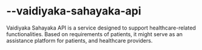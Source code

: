 # --vaidiyaka-sahayaka-api
Vaidiyaka Sahayaka API is a service designed to support healthcare-related functionalities. Based on requirements of patients, it might serve as an assistance platform for patients, and healthcare providers. 
